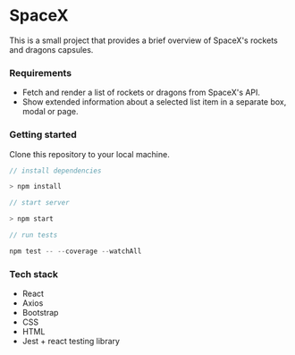 # **SpaceX**

This is a small project that provides a brief overview of SpaceX's rockets and dragons capsules.

### Requirements

* Fetch and render a list of rockets or dragons from SpaceX's API.
* Show extended information about a selected list item in a separate box, modal or page.

### Getting started

Clone this repository to your local machine.

```js
// install dependencies

> npm install

// start server

> npm start

// run tests

npm test -- --coverage --watchAll
```

### Tech stack

- React
- Axios
- Bootstrap
- CSS
- HTML
- Jest + react testing library
